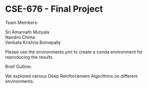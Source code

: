 # CSE-676 - Final Project

Team Members:

Sri Amarnath Mutyala <br>
Nandini Chinta <br>
Venkata Krishna Boinepally

Please use the environments.yml to create a conda environment for reproducing the results.

Brief Outline:

We explored various Deep Reinforcement Algorithms on different environments.
